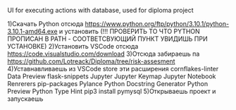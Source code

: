 UI for executing actions with database, used for diploma project


1)Скачать Python отсюда https://www.python.org/ftp/python/3.10.1/python-3.10.1-amd64.exe и установить  (!!! ПРОВЕРИТЬ ТО ЧТО PYTHON ПРОПИСАН В PATH - СООТВЕТСВУЮЩИЙ ПУНКТ УВИДИШЬ ПРИ УСТАНОВКЕ)
2)Установить VSCode отсюда https://code.visualstudio.com/download
3)Отсюда забираешь па https://github.com/Lotreack/Diploma/tree/risk-assesment
4)Уставнавливаешь из VSCode store эти расширения 
cornflakes-linter
Data Preview 
flask-snippets
Jupyter
Jupyter Keymap
Jupyter Notebook Renrerers
pip-packages
Pylance
Python Docstring Generator
Python Preview 
Python Type Hint
pip3 install pymysql 
5)Открываешь проект и запускаешь 
